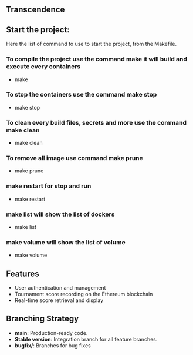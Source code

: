 ## Transcendence

## Start the project:
Here the list of command to use to start the project, from the Makefile.

### To compile the project use the command make it will build and execute every containers
- make

### To stop the containers use the command make stop
- make stop

### To clean every build files, secrets and more use the command make clean
- make clean

### To remove all image use command make prune
- make prune

### make restart for stop and run
- make restart

### make list will show the list of dockers
- make list

### make volume will show the list of volume
- make volume


## Features
- User authentication and management
- Tournament score recording on the Ethereum blockchain
- Real-time score retrieval and display

## Branching Strategy
- **main**: Production-ready code.
- **Stable version**: Integration branch for all feature branches.
- **bugfix/**: Branches for bug fixes

#
